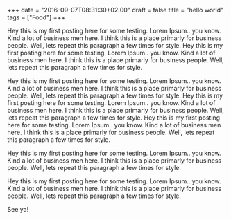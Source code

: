 +++
date = "2016-09-07T08:31:30+02:00"
draft = false
title = "hello world"
tags = ["Food"]
+++

Hey this is my first posting here for some testing. Lorem Ipsum.. you know.
Kind a lot of business men here. I think this is a place primarly for
business people. Well, lets repeat this paragraph a few times for style.
Hey this is my first posting here for some testing. Lorem Ipsum.. you know.
Kind a lot of business men here. I think this is a place primarly for
business people. Well, lets repeat this paragraph a few times for style.

Hey this is my first posting here for some testing. Lorem Ipsum.. you know.
Kind a lot of business men here. I think this is a place primarly for
business people. Well, lets repeat this paragraph a few times for style.
Hey this is my first posting here for some testing. Lorem Ipsum.. you know.
Kind a lot of business men here. I think this is a place primarly for
business people. Well, lets repeat this paragraph a few times for style.
Hey this is my first posting here for some testing. Lorem Ipsum.. you know.
Kind a lot of business men here. I think this is a place primarly for
business people. Well, lets repeat this paragraph a few times for style.

Hey this is my first posting here for some testing. Lorem Ipsum.. you know.
Kind a lot of business men here. I think this is a place primarly for
business people. Well, lets repeat this paragraph a few times for style.

Hey this is my first posting here for some testing. Lorem Ipsum.. you know.
Kind a lot of business men here. I think this is a place primarly for
business people. Well, lets repeat this paragraph a few times for style.

See ya!